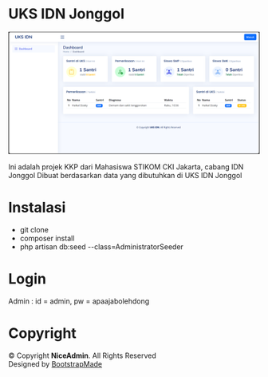 # UKS IDN Jonggol
![alt text](https://github.com/initialgr/uks-idn/blob/main/public/template/assets/img/dashboard.png)
 
Ini adalah projek KKP dari Mahasiswa STIKOM CKI Jakarta, cabang IDN Jonggol
Dibuat berdasarkan data yang dibutuhkan di UKS IDN Jonggol

# Instalasi
- git clone
- composer install
- php artisan db:seed --class=AdministratorSeeder

# Login
Admin : id = admin, pw = apaajabolehdong

# Copyright
 <div class="copyright">
      &copy; Copyright <strong><span>NiceAdmin</span></strong>. All Rights Reserved
    </div>
    <div class="credits">
      <!-- All the links in the footer should remain intact. -->
      <!-- You can delete the links only if you purchased the pro version. -->
      <!-- Licensing information: https://bootstrapmade.com/license/ -->
      <!-- Purchase the pro version with working PHP/AJAX contact form: https://bootstrapmade.com/nice-admin-bootstrap-admin-html-template/ -->
      Designed by <a href="https://bootstrapmade.com/">BootstrapMade</a>
 </div>
